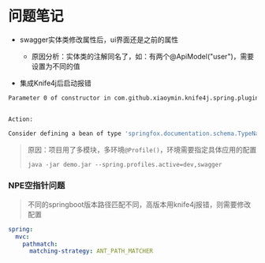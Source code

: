 # 问题笔记

* swagger实体类修改属性后，ui界面还是之前的属性
  * 原因分析：实体类的注解同名了，如：有两个@ApiModel("user")，需要设置为不同的值

* 集成Knife4j后启动报错

```bash
Parameter 0 of constructor in com.github.xiaoymin.knife4j.spring.plugin.DynamicResponseModelReader required a bean of type 'springfox.documentation.schema.TypeNameExtractor' that could not be found.


Action:

Consider defining a bean of type 'springfox.documentation.schema.TypeNameExtractor' in your configuration.
```

> 原因：项目用了多模块，多环境`@Profile()`，环境需要指定具体应用的配置
>
> `java -jar demo.jar --spring.profiles.active=dev,swagger`

### NPE空指针问题

> 不同的springboot版本路径匹配不同，高版本用knife4j报错，则需要修改配置

```yaml
spring:
  mvc:
    pathmatch:
      matching-strategy: ANT_PATH_MATCHER
```
